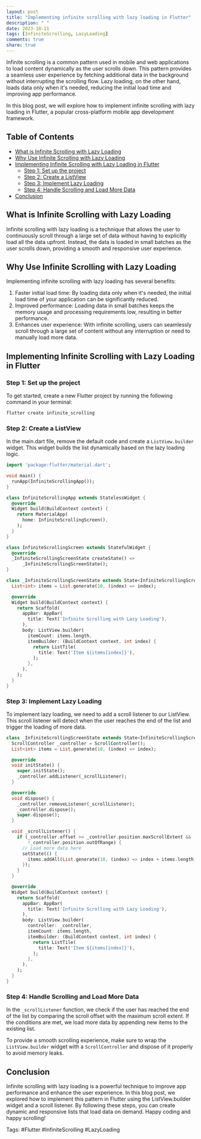 ```yaml
---
layout: post
title: "Implementing infinite scrolling with lazy loading in Flutter"
description: " "
date: 2023-10-11
tags: [InfiniteScrolling, LazyLoading]
comments: true
share: true
---
```


Infinite scrolling is a common pattern used in mobile and web applications to load content dynamically as the user scrolls down. This pattern provides a seamless user experience by fetching additional data in the background without interrupting the scrolling flow. Lazy loading, on the other hand, loads data only when it's needed, reducing the initial load time and improving app performance.

In this blog post, we will explore how to implement infinite scrolling with lazy loading in Flutter, a popular cross-platform mobile app development framework.

## Table of Contents
- [What is Infinite Scrolling with Lazy Loading](#what-is-infinite-scrolling-with-lazy-loading)
- [Why Use Infinite Scrolling with Lazy Loading](#why-use-infinite-scrolling-with-lazy-loading)
- [Implementing Infinite Scrolling with Lazy Loading in Flutter](#implementing-infinite-scrolling-with-lazy-loading-in-flutter)
  - [Step 1: Set up the project](#step-1-set-up-the-project)
  - [Step 2: Create a ListView](#step-2-create-a-listview)
  - [Step 3: Implement Lazy Loading](#step-3-implement-lazy-loading)
  - [Step 4: Handle Scrolling and Load More Data](#step-4-handle-scrolling-and-load-more-data)
- [Conclusion](#conclusion)

## What is Infinite Scrolling with Lazy Loading
Infinite scrolling with lazy loading is a technique that allows the user to continuously scroll through a large set of data without having to explicitly load all the data upfront. Instead, the data is loaded in small batches as the user scrolls down, providing a smooth and responsive user experience.

## Why Use Infinite Scrolling with Lazy Loading
Implementing infinite scrolling with lazy loading has several benefits:
1. Faster initial load time: By loading data only when it's needed, the initial load time of your application can be significantly reduced.
2. Improved performance: Loading data in small batches keeps the memory usage and processing requirements low, resulting in better performance.
3. Enhances user experience: With infinite scrolling, users can seamlessly scroll through a large set of content without any interruption or need to manually load more data.

## Implementing Infinite Scrolling with Lazy Loading in Flutter

### Step 1: Set up the project
To get started, create a new Flutter project by running the following command in your terminal:
```bash
flutter create infinite_scrolling
```

### Step 2: Create a ListView
In the main.dart file, remove the default code and create a `ListView.builder` widget. This widget builds the list dynamically based on the lazy loading logic.

```dart
import 'package:flutter/material.dart';

void main() {
  runApp(InfiniteScrollingApp());
}

class InfiniteScrollingApp extends StatelessWidget {
  @override
  Widget build(BuildContext context) {
    return MaterialApp(
      home: InfiniteScrollingScreen(),
    );
  }
}

class InfiniteScrollingScreen extends StatefulWidget {
  @override
  _InfiniteScrollingScreenState createState() =>
      _InfiniteScrollingScreenState();
}

class _InfiniteScrollingScreenState extends State<InfiniteScrollingScreen> {
  List<int> items = List.generate(10, (index) => index);

  @override
  Widget build(BuildContext context) {
    return Scaffold(
      appBar: AppBar(
        title: Text('Infinite Scrolling with Lazy Loading'),
      ),
      body: ListView.builder(
        itemCount: items.length,
        itemBuilder: (BuildContext context, int index) {
          return ListTile(
            title: Text('Item ${items[index]}'),
          );
        },
      ),
    );
  }
}
```

### Step 3: Implement Lazy Loading
To implement lazy loading, we need to add a scroll listener to our ListView. This scroll listener will detect when the user reaches the end of the list and trigger the loading of more data.

```dart
class _InfiniteScrollingScreenState extends State<InfiniteScrollingScreen> {
  ScrollController _controller = ScrollController();
  List<int> items = List.generate(10, (index) => index);

  @override
  void initState() {
    super.initState();
    _controller.addListener(_scrollListener);
  }

  @override
  void dispose() {
    _controller.removeListener(_scrollListener);
    _controller.dispose();
    super.dispose();
  }

  void _scrollListener() {
    if (_controller.offset >= _controller.position.maxScrollExtent &&
        !_controller.position.outOfRange) {
      // Load more data here
      setState(() {
        items.addAll(List.generate(10, (index) => index + items.length));
      });
    }
  }

  @override
  Widget build(BuildContext context) {
    return Scaffold(
      appBar: AppBar(
        title: Text('Infinite Scrolling with Lazy Loading'),
      ),
      body: ListView.builder(
        controller: _controller,
        itemCount: items.length,
        itemBuilder: (BuildContext context, int index) {
          return ListTile(
            title: Text('Item ${items[index]}'),
          );
        },
      ),
    );
  }
}
```

### Step 4: Handle Scrolling and Load More Data
In the `_scrollListener` function, we check if the user has reached the end of the list by comparing the scroll offset with the maximum scroll extent. If the conditions are met, we load more data by appending new items to the existing list.

To provide a smooth scrolling experience, make sure to wrap the `ListView.builder` widget with a `ScrollController` and dispose of it properly to avoid memory leaks.

## Conclusion
Infinite scrolling with lazy loading is a powerful technique to improve app performance and enhance the user experience. In this blog post, we explored how to implement this pattern in Flutter using the ListView.builder widget and a scroll listener. By following these steps, you can create dynamic and responsive lists that load data on demand. Happy coding and happy scrolling!

Tags: #Flutter #InfiniteScrolling #LazyLoading